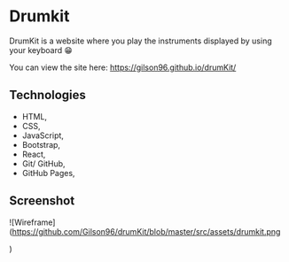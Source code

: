 # Drumkit

DrumKit is a website where you play the instruments displayed by using your keyboard :grin:

You can view the site here: https://gilson96.github.io/drumKit/


## Technologies
- HTML, 
- CSS,
- JavaScript,
- Bootstrap,
- React,
- Git/ GitHub,
- GitHub Pages,

## Screenshot
![Wireframe](https://github.com/Gilson96/drumKit/blob/master/src/assets/drumkit.png










)

